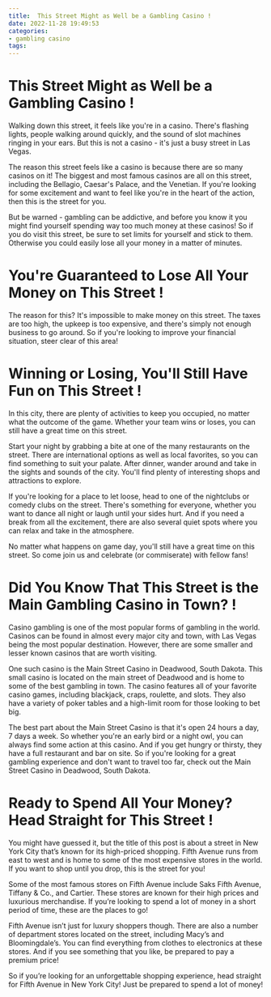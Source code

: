```yaml
---
title:  This Street Might as Well be a Gambling Casino !
date: 2022-11-28 19:49:53
categories:
- gambling casino
tags:
---
```



#   This Street Might as Well be a Gambling Casino !

Walking down this street, it feels like you're in a casino. There's flashing lights, people walking around quickly, and the sound of slot machines ringing in your ears. But this is not a casino - it's just a busy street in Las Vegas.

The reason this street feels like a casino is because there are so many casinos on it! The biggest and most famous casinos are all on this street, including the Bellagio, Caesar's Palace, and the Venetian. If you're looking for some excitement and want to feel like you're in the heart of the action, then this is the street for you.

But be warned - gambling can be addictive, and before you know it you might find yourself spending way too much money at these casinos! So if you do visit this street, be sure to set limits for yourself and stick to them. Otherwise you could easily lose all your money in a matter of minutes.

#   You're Guaranteed to Lose All Your Money on This Street !

The reason for this? It's impossible to make money on this street. The taxes are too high, the upkeep is too expensive, and there's simply not enough business to go around. So if you're looking to improve your financial situation, steer clear of this area!

#   Winning or Losing, You'll Still Have Fun on This Street !

In this city, there are plenty of activities to keep you occupied, no matter what the outcome of the game. Whether your team wins or loses, you can still have a great time on this street.

Start your night by grabbing a bite at one of the many restaurants on the street. There are international options as well as local favorites, so you can find something to suit your palate. After dinner, wander around and take in the sights and sounds of the city. You'll find plenty of interesting shops and attractions to explore.

If you're looking for a place to let loose, head to one of the nightclubs or comedy clubs on the street. There's something for everyone, whether you want to dance all night or laugh until your sides hurt. And if you need a break from all the excitement, there are also several quiet spots where you can relax and take in the atmosphere.

No matter what happens on game day, you'll still have a great time on this street. So come join us and celebrate (or commiserate) with fellow fans!

#   Did You Know That This Street is the Main Gambling Casino in Town? !

Casino gambling is one of the most popular forms of gambling in the world. Casinos can be found in almost every major city and town, with Las Vegas being the most popular destination. However, there are some smaller and lesser known casinos that are worth visiting. 

One such casino is the Main Street Casino in Deadwood, South Dakota. This small casino is located on the main street of Deadwood and is home to some of the best gambling in town. The casino features all of your favorite casino games, including blackjack, craps, roulette, and slots. They also have a variety of poker tables and a high-limit room for those looking to bet big. 

The best part about the Main Street Casino is that it's open 24 hours a day, 7 days a week. So whether you're an early bird or a night owl, you can always find some action at this casino. And if you get hungry or thirsty, they have a full restaurant and bar on site. So if you're looking for a great gambling experience and don't want to travel too far, check out the Main Street Casino in Deadwood, South Dakota.

#   Ready to Spend All Your Money? Head Straight for This Street !

You might have guessed it, but the title of this post is about a street in New York City that’s known for its high-priced shopping. Fifth Avenue runs from east to west and is home to some of the most expensive stores in the world. If you want to shop until you drop, this is the street for you!

Some of the most famous stores on Fifth Avenue include Saks Fifth Avenue, Tiffany & Co., and Cartier. These stores are known for their high prices and luxurious merchandise. If you’re looking to spend a lot of money in a short period of time, these are the places to go!

Fifth Avenue isn’t just for luxury shoppers though. There are also a number of department stores located on the street, including Macy’s and Bloomingdale’s. You can find everything from clothes to electronics at these stores. And if you see something that you like, be prepared to pay a premium price!

So if you’re looking for an unforgettable shopping experience, head straight for Fifth Avenue in New York City! Just be prepared to spend a lot of money!